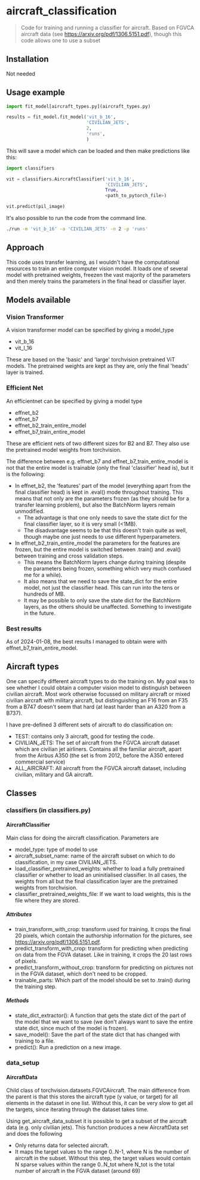 # aircraft_classification
> Code for training and running a classifier for aircraft.
> Based on FGVCA aircraft data (see https://arxiv.org/pdf/1306.5151.pdf), though this code allows one to use a subset

## Installation
Not needed

## Usage example
```python
import fit_model[aircraft_types.py](aircraft_types.py)

results = fit_model.fit_model('vit_b_16',
                              'CIVILIAN_JETS',
                              2,
                              'runs',
                              )
```

This will save a model which can be loaded and then make predictions like this:
```python
import classifiers

vit = classifiers.AircraftClassifier('vit_b_16',
                                     'CIVILIAN_JETS',
                                     True,
                                     <path_to_pytorch_file>)

vit.predict(pil_image)
```

It's also possible to run the code from the command line.
```bash
./run -m 'vit_b_16' -a 'CIVILIAN_JETS' -n 2 -p 'runs'
```

## Approach
This code uses transfer learning, as I wouldn't have the computational resources
to train an entire computer vision model. It loads one of several model with
pretrained weights, freezen the vast majority of the parameters and then merely 
trains the parameters in the final head or classifier layer.

## Models available
### Vision Transformer
A vision transformer model can be specified by giving a model_type
* vit_b_16
* vit_l_16

These are based on the 'basic' and 'large' torchvision pretrained ViT models. The pretrained weights are 
kept as they are, only the final 'heads' layer is trained.

### Efficient Net
An efficientnet can be specified by giving a model type
* effnet_b2
* effnet_b7
* effnet_b2_train_entire_model
* effnet_b7_train_entire_model

These are efficient nets of two different sizes for B2 and B7. They also use the pretrained model weights
from torchvision.

The difference between e.g. effnet_b7 and effnet_b7_train_entire_model is not that the entire model is trainable (only the final 'classifier' head is), 
but it is the following:
* In effnet_b2, the 'features' part of the model (everything apart from the final classifier head) is kept in .eval() mode throughout training. This means that not only are the parameters frozen (as they should be for a transfer learning problem), but also the BatchNorm layers remain unmodified.
  * The advantage is that one only needs to save the state dict for the final classifier layer, so it is very small (<1MB).
  * The disadvantage seems to be that this doesn't train quite as well, though maybe one just needs to use different hyperparameters.
* In effnet_b2_train_entire_model the parameters for the features are frozen, but the entire model is switched between .train() and .eval() between training and cross validation steps.
  * This means the BatchNorm layers change during training (despite the parameters being frozen, something which very much confused me for a while).
  * It also means that we need to save the state_dict for the entire model, not just the classifier head. This can run into the tens or hundreds of MB.
  * It may be possible to only save the state dict for the BatchNorm layers, as the others should be unaffected. Something to investigate in the future.

### Best results
As of 2024-01-08, the best results I managed to obtain were with effnet_b7_train_entire_model.

## Aircraft types

One can specify different aircraft types to do the training on. My goal was to see whether I could
obtain a computer vision model to distinguish between civilian aircraft. Most work otherwise focussed on military aircraft
or mixed civilian aircraft with military aircraft, but distinguishing an F16 from an F35 from a B747 doesn't seem that hard 
(at least harder than an A320 from a B737).

I have pre-defined 3 different sets of aircraft to do classification on:
* TEST: contains only 3 aircraft, good for testing the code.
* CIVILIAN_JETS: The set of aircraft from the FGVCA aircraft dataset which are civilian jet airliners. Contains all the familiar aircraft, apart from the Airbus A350 (the set is from 2012, before the A350 entered commercial service)
* ALL_AIRCRAFT: All aircraft from the FGVCA aircraft dataset, including civilian, military and GA aircraft.

## Classes
### classifiers (in classifiers.py)

#### AircraftClassifier
Main class for doing the aircraft classification. Parameters are
* model_type: type of model to use
* aircraft_subset_name: name of the aircraft subset on which to do classification, in my case CIVILIAN_JETS.
* load_classifier_pretrained_weights: whether to load a fully pretrained classifier or whether to load an uninitialised classifier. In all cases, the weights from all but the final classification layer are the pretrained weights from torchvision.
* classifier_pretrained_weights_file: If we want to load weights, this is the file where they are stored.

##### Attributes
* train_transform_with_crop: transform used for training. It crops the final 20 pixels, which contain the authorship information for the pictures, see https://arxiv.org/pdf/1306.5151.pdf.
* predict_transform_with_crop: transform for predicting when predicting on data from the FGVA dataset. Like in training, it crops the 20 last rows of pixels.
* predict_transform_without_crop: transform for predicting on pictures not in the FGVA dataset, which don't need to be cropped.
* trainable_parts: Which part of the model should be set to .train() during the training step.

##### Methods
* state_dict_extractor(): A function that gets the state dict of the part of the model that we want to save (we don't always want to save the entire state dict, since much of the model is frozen).
* save_model(): Save the part of the state dict that has changed with training to a file.
* predict(): Run a prediction on a new image.

### data_setup

#### AircraftData
Child class of torchvision.datasets.FGVCAircraft. The main difference from the parent is that this stores the aircraft 
type (y value, or target) for all elements in the dataset in one list. 
Without this, it can be very slow to get all the targets, since iterating through the dataset takes time.

Using get_aircraft_data_subset it is possible to get a subset of the aircraft data
(e.g. only civilian jets). 
This function produces a new AircraftData set and does the following
* Only returns data for selected aircraft.
* It maps the target values to the range 0..N-1, where N is the number of aircraft in the subset. Without this step, the target values would contain N sparse values within the range 0..N_tot where N_tot is the total number of aircraft in the FGVA dataset (around 69)

